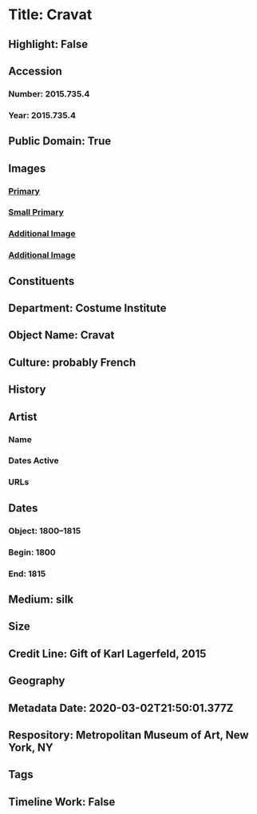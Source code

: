 # Title: Cravat
## Highlight: False
## Accession
### Number: 2015.735.4
### Year: 2015.735.4
## Public Domain: True
## Images
### [Primary](https://images.metmuseum.org/CRDImages/ci/original/2015.735.4_F.jpg)
### [Small Primary](https://images.metmuseum.org/CRDImages/ci/web-large/2015.735.4_F.jpg)
### [Additional Image](https://images.metmuseum.org/CRDImages/ci/original/2015.735.4_F_alt.jpg)
### [Additional Image](https://images.metmuseum.org/CRDImages/ci/original/2015.735.4_D.jpg)
## Constituents
## Department: Costume Institute
## Object Name: Cravat
## Culture: probably French
## History
## Artist
### Name
### Dates Active
### URLs
## Dates
### Object: 1800–1815
### Begin: 1800
### End: 1815
## Medium: silk
## Size
## Credit Line: Gift of Karl Lagerfeld, 2015
## Geography
## Metadata Date: 2020-03-02T21:50:01.377Z
## Respository: Metropolitan Museum of Art, New York, NY
## Tags
## Timeline Work: False